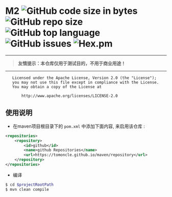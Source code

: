 # M2 ![GitHub code size in bytes](https://img.shields.io/github/languages/code-size/tomoncle/tomoncle.github.io.svg) ![GitHub repo size](https://img.shields.io/github/repo-size/tomoncle/tomoncle.github.io.svg?color=green&logoColor=green) ![GitHub top language](https://img.shields.io/github/languages/top/tomoncle/tomoncle.github.io.svg?color=yes) ![GitHub issues](https://img.shields.io/github/issues/tomoncle/tomoncle.github.io.svg) ![Hex.pm](https://img.shields.io/hexpm/l/plug.svg)

---
> **友情提示：本仓库仅用于测试目的，不用于商业用途！**
---

```LICENSE
   Licensed under the Apache License, Version 2.0 (the "License");
   you may not use this file except in compliance with the License.
   You may obtain a copy of the License at

       http://www.apache.org/licenses/LICENSE-2.0
```

## 使用说明

* 在maven项目根目录下的 `pom.xml` 中添加下面内容, 来启用该仓库 :

```xml
<repositories>
    <repository>
        <id>github</id>
        <name>github Repositories</name>
        <url>https://tomoncle.github.io/maven/repository</url>
    </repository>
</repositories>
```

* 编译
```bash
$ cd $projectRootPath
$ mvn clean compile
```

[travis]: https://travis-ci.org/tomoncle/m2
